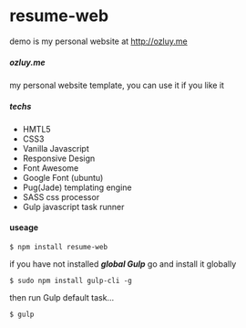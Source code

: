 # resume-web
demo is my personal website at http://ozluy.me
##### ozluy.me
my personal website template,  you can use it if you like it

##### techs
- HMTL5
- CSS3
- Vanilla Javascript
- Responsive Design
- Font Awesome
- Google Font (ubuntu)
- Pug(Jade) templating engine
- SASS css processor
- Gulp javascript task runner

#### useage
````
$ npm install resume-web

````
if you have not installed ***global Gulp*** go and install it globally
```
$ sudo npm install gulp-cli -g
```

then run Gulp default task...
```
$ gulp
```
